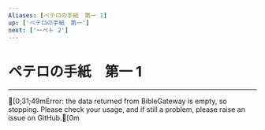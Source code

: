 ```yaml
---
Aliases: [ペテロの手紙　第一 1]
up: ['ペテロの手紙　第一']
next: ['一ペト 2']
---
```

# ペテロの手紙　第一 1

***
[0;31;49mError: the data returned from BibleGateway is empty, so stopping. Please check your usage, and if still a problem, please raise an issue on GitHub.[0m
